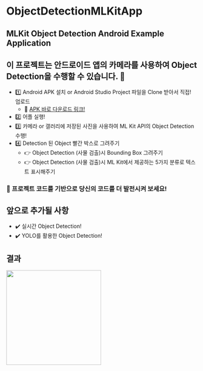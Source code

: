 # ObjectDetectionMLKitApp

## MLKit Object Detection Android Example Application 

## 이 프로젝트는 안드로이드 앱의 카메라를 사용하여 Object Detection을 수행할 수 있습니다. 🚀
- 1️⃣ Android APK 설치 or Android Studio Project 파일을 Clone 받아서 직접! 업로드
  - 💚 [APK 바로 다운로드 링크!](https://www.dropbox.com/s/07h2h5req2p92fb/Object_Detection_MLKit_App.apk?dl=1)
- 2️⃣ 어플 실행!
- 3️⃣ 카메라 or 갤러리에 저장된 사진을 사용하여 ML Kit API의 Object Detection 수행!
- 4️⃣ Detection 된 Object 빨간 박스로 그려주기
  - 👉 Object Detection (사물 검출)시 Bounding Box 그려주기 
  - 👉 Object Detection (사물 검출)시 ML Kit에서 제공하는 5가지 분류로 텍스트 표시해주기 

### 🚀 프로젝트 코드를 기반으로 당신의 코드를 더 발전시켜 보세요!

## 앞으로 추가될 사항
- ✔️ 실시간 Object Detection!
- ✔️ YOLO를 활용한 Object Detection!

## 결과

<img src="./Demo/object_detection_demo.gif" width="250"/>
